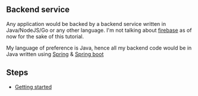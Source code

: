 ## Backend service

Any application would be backed by a backend service written in Java/NodeJS/Go or any other language. I'm not talking about [firebase](https://www.firebase.com/) as of now for the sake of this tutorial.

My language of preference is Java, hence all my backend code would be in Java written using [Spring](http://spring.io/)  & [Spring boot](http://projects.spring.io/spring-boot/)

## Steps

* [Getting started](./getting_started.md)



